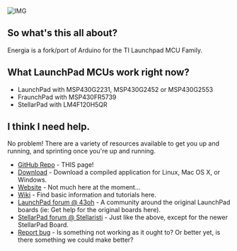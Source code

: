 ![IMG](http://energia.nu/img/Energia.png)

## So what's this all about?

Energia is a fork/port of Arduino for the TI Launchpad MCU Family.

## What LaunchPad MCUs work right now?

* LaunchPad with MSP430G2231, MSP430G2452 or MSP430G2553
* FraunchPad with MSP430FR5739
* StellarPad with LM4F120H5QR

## I think I need help.

No problem! There are a variety of resources available to get you up and running, and sprinting once you're up and running.

* [GitHub Repo](http://github.com/energia/Energia) - THIS page!
* [Download](http://energia.nu/download/) - Download a compiled application for Linux, Mac OS X, or Windows.
* [Website](http://energia.nu) - Not much here at the moment...
* [Wiki](https://github.com/energia/Energia/wiki) - Find basic information and tutorials here.
* [LaunchPad forum @ 43oh](http://forum.43oh.com/forum/28-energia/) - A community around the original LaunchPad boards (ie: Get help for the original boards here).
* [StellarPad forum @ Stellaristi](http://forum.stellarisiti.com/forum/63-energia/) - Just like the above, except for the newer StellarPad Board.
* [Report bug](http://github.com/energia/Energia/issues) - Is something not working as it ought to? Or better yet, is there something we could make better?
